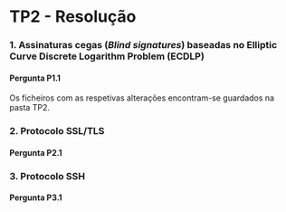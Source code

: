 # TP2 - Resolução

### 1\. Assinaturas cegas (_Blind signatures_) baseadas no Elliptic Curve Discrete Logarithm Problem (ECDLP)

#### Pergunta P1.1

Os ficheiros com as respetivas alterações encontram-se guardados na pasta TP2.

### 2\. Protocolo SSL/TLS

#### Pergunta P2.1



### 3\. Protocolo SSH

#### Pergunta P3.1

